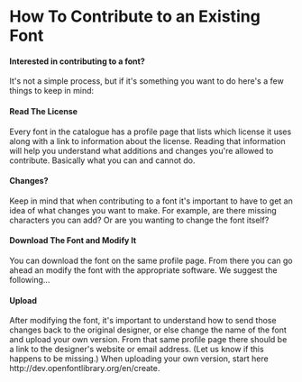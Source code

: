 <h1>How To Contribute to an Existing Font</h1>

<h4> Interested in contributing to a font?</h4>
<p>
It's not a simple process, but if it's something you want to do here's a few things to keep in mind:
</p>
<h4>Read The License</h4>
<p> Every font in the catalogue has a profile page that lists which license it uses along with a link to information about the license. Reading that information will help you understand what additions and changes you're allowed to contribute. Basically what you can and cannot do.

<h4>Changes?</h4>
<p> Keep in mind that when contributing to a font it's important to have to get an idea of what changes you want to make. For example, are there missing characters you can add? Or are you wanting to change the font itself?

<h4>Download The Font and Modify It</h4> 
<p>You can download the font on the same profile page. From there you can go ahead an modify the font with the appropriate software. We suggest the following...

<h4>Upload</h4>
<p>After modifying the font, it's important to understand how to send those changes back to the original designer, or else change the name of the font and upload your own version. From that same profile page there should be a link to the designer's website or email address. (Let us know if this happens to be missing.) When uploading your own version, start here http://dev.openfontlibrary.org/en/create.
</p>